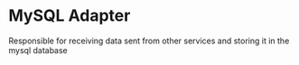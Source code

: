 # MySQL Adapter
Responsible for receiving data sent from other services and storing it in the mysql database